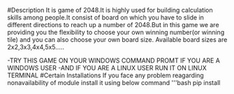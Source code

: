 #Description
It is game of 2048.It is highly used for building calculation skills among people.It consist of board on which you have to slide in different directions to reach up a number of 2048.But in this game we are providing you the flexibility to choose your own winning number(or winning tile) and you can also choose your own board size.
Available board sizes are 2x2,3x3,4x4,5x5.....

-TRY THIS GAME ON YOUR WINDOWS COMMAND PROMT IF YOU ARE A WINDOWS USER
-AND IF YOU ARE A LINUX USER RUN IT ON LINUX TERMINAL
#Certain Installations
If you face any problem reagarding nonavailability of module install it using below command
'''bash
pip install <your module name>